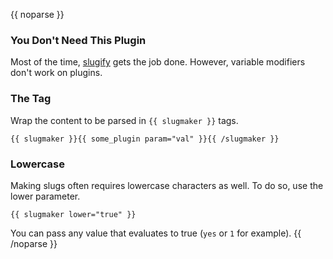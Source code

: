 {{ noparse }}
### You Don't Need This Plugin
Most of the time, [slugify](http://statamic.com/learn/documentation/variable-modifiers/slugify) gets the job done. However, variable modifiers don't work on plugins.

### The Tag
Wrap the content to be parsed in `{{ slugmaker }}` tags.
      
    {{ slugmaker }}{{ some_plugin param="val" }}{{ /slugmaker }}

### Lowercase
Making slugs often requires lowercase characters as well. To do so, use the lower parameter.
  
    {{ slugmaker lower="true" }}

You can pass any value that evaluates to true (`yes` or `1` for example).
{{ /noparse }}

